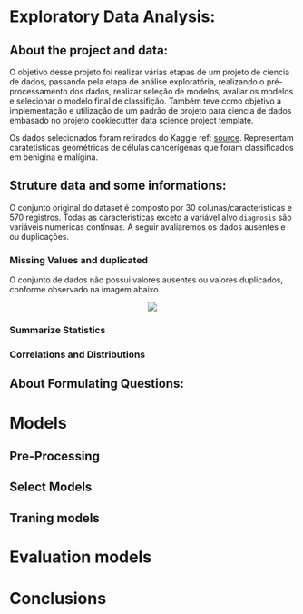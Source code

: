 # Exploratory Data Analysis:

## About the project and data: 
O objetivo desse projeto foi realizar várias etapas de um projeto de ciencia de dados, passando pela etapa de análise exploratória, realizando o pré-processamento dos dados, realizar seleção de modelos, avaliar os modelos e selecionar o modelo final de classifição. Também teve como objetivo a implementação e utilização de um padrão de projeto para ciencia de dados embasado no projeto  cookiecutter data science project template.

Os dados selecionados foram retirados do Kaggle ref: [source]('https://www.kaggle.com/datasets/erdemtaha/cancer-data'). Representam caratetisticas geométricas de células cancerígenas que foram classificados em benigina e malígina. 
## Struture data and some informations: 

O conjunto original do dataset é composto por 30 colunas/caracteristicas e 570 registros. Todas as caracteristicas exceto a variável alvo `diagnosis` são variáveis numéricas contínuas. A seguir avaliaremos os dados ausentes e ou duplicações.  

### Missing Values and duplicated

O conjunto de dados não possui valores ausentes ou valores duplicados, conforme observado na imagem abaixo. 

<p align="center">
  <img src="/figures/fig1-missing-value.png">
</p>




### Summarize Statistics

### Correlations and Distributions

## About Formulating Questions: 

# Models

## Pre-Processing

## Select Models

## Traning models 

# Evaluation models

# Conclusions